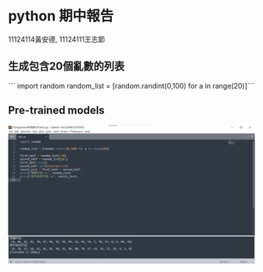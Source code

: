# python 期中報告   
11124114黃安德,  11124111王志節
## 生成包含20個亂數的列表
`ˋˋ
import random
random_list = [random.randint(0,100) for a in range(20)]ˋˋˋ

## Pre-trained models
![Example Images](test實作.jpg)






